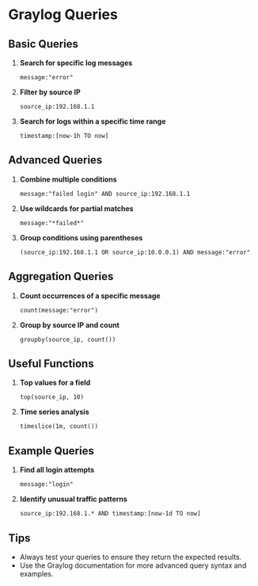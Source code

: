 # Graylog Queries

## Basic Queries

1. **Search for specific log messages**
   ```
   message:"error"
   ```

2. **Filter by source IP**
   ```
   source_ip:192.168.1.1
   ```

3. **Search for logs within a specific time range**
   ```
   timestamp:[now-1h TO now]
   ```

## Advanced Queries

1. **Combine multiple conditions**
   ```
   message:"failed login" AND source_ip:192.168.1.1
   ```

2. **Use wildcards for partial matches**
   ```
   message:"*failed*"
   ```

3. **Group conditions using parentheses**
   ```
   (source_ip:192.168.1.1 OR source_ip:10.0.0.1) AND message:"error"
   ```

## Aggregation Queries

1. **Count occurrences of a specific message**
   ```
   count(message:"error")
   ```

2. **Group by source IP and count**
   ```
   groupby(source_ip, count())
   ```

## Useful Functions

1. **Top values for a field**
   ```
   top(source_ip, 10)
   ```

2. **Time series analysis**
   ```
   timeslice(1m, count())
   ```

## Example Queries

1. **Find all login attempts**
   ```
   message:"login"
   ```

2. **Identify unusual traffic patterns**
   ```
   source_ip:192.168.1.* AND timestamp:[now-1d TO now]
   ```

## Tips

- Always test your queries to ensure they return the expected results.
- Use the Graylog documentation for more advanced query syntax and examples.